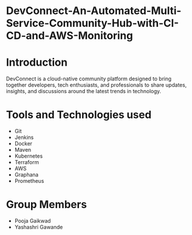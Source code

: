 # DevConnect-An-Automated-Multi-Service-Community-Hub-with-CI-CD-and-AWS-Monitoring


# Introduction

DevConnect is a cloud-native community platform designed to bring together developers, tech enthusiasts, and professionals to share updates, insights, and discussions around the latest trends in technology.   


# Tools and Technologies used

- Git
- Jenkins
- Docker
- Maven
- Kubernetes
- Terraform
- AWS 
- Graphana
- Prometheus


# Group Members 
- Pooja Gaikwad
- Yashashri Gawande
